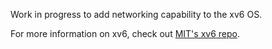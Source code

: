 Work in progress to add networking capability to the xv6 OS. 

For more information on xv6, check out [MIT's xv6 repo](https://github.com/mit-pdos/xv6-public). 
